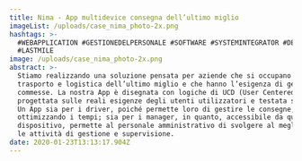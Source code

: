 ```yaml
---
title: Nima - App multidevice consegna dell’ultimo miglio
imageList: /uploads/case_nima_photo-2x.png
hashtags: >-
  #WEBAPPLICATION #GESTIONEDELPERSONALE #SOFTWARE #SYSTEMINTEGRATOR #DELIVERY
  #LASTMILE
image: /uploads/case_nima_photo-2x.png
abstract: >-
  Stiamo realizzando una soluzione pensata per aziende che si occupano di
  trasporto e logistica dell’ultimo miglio e che hanno l’esigenza di gestire più
  commesse. La nostra App è disegnata con logiche di UCD (User Centered Design),
  progettata sulle reali esigenze degli utenti utilizzatori e testata sul campo.
  Un App sia per i driver, poiché permette loro di gestire le consegne,
  ottimizzando i tempi; sia per i manager, in quanto, accessibile da qualsiasi
  dispositivo, permette al personale amministrativo di svolgere al meglio tutte
  le attività di gestione e supervisione.
date: 2020-01-23T13:13:17.904Z
---
```

